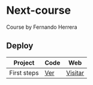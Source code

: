 # Next-course
Course by Fernando Herrera

## Deploy

| Project | Code | Web |
| --- | --- | --- |
| First steps | [Ver](https://github.com/JesusEfrainGarciaRodriguez/next-course/tree/main/projects/01-first-steps) | [Visitar](https://next-first-steps-five-xi.vercel.app/) |
